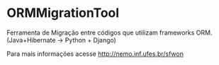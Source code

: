 # ORMMigrationTool
Ferramenta de Migração entre códigos que utilizam frameworks ORM. (Java+Hibernate -> Python + Django)

Para mais informações acesse http://nemo.inf.ufes.br/sfwon
